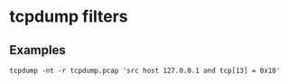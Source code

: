 # tcpdump filters

## Examples

```
tcpdump -nt -r tcpdump.pcap 'src host 127.0.0.1 and tcp[13] = 0x10'
```

